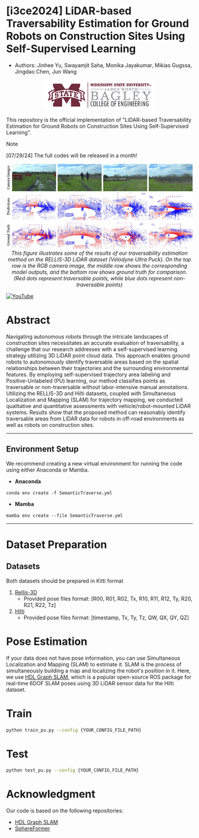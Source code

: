 # [i3ce2024] LiDAR-based Traversability Estimation for Ground Robots on Construction Sites Using Self-Supervised Learning

- Authors: Jinhee Yu, Swayamjit Saha, Monika Jayakumar, Mikias Gugssa, Jingdao Chen, Jun Wang
  
<p align="center">
<img src=/visualizations/HORIZ_BCoE_CMYK_100px.jpg width="300" />
</p>

This repository is the official implementation of "LiDAR-based Traversability Estimation for Ground Robots on Construction Sites Using Self-Supervised Learning". 

> [!NOTE]  
> [07/29/24] The full codes will be released in a month!

<p align="center">
<img src=/visualizations/rellis_results.png/>
    <em>This figure illustrates some of the results of our traversability estimation method on the RELLIS-3D LiDAR dataset (Velodyne Ultra Puck). On the top row is the RGB camera image, the middle row shows the corresponding model outputs, and the bottom row shows ground truth for comparison. (Red dots represent traversable points, while blue dots represent non-traversable points)</em>
</p>

[![YouTube](http://i.ytimg.com/vi/i-hFQQ0ddyc/hqdefault.jpg)](https://www.youtube.com/watch?v=i-hFQQ0ddyc)

# Abstract 
Navigating autonomous robots through the intricate landscapes of construction sites necessitates an accurate evaluation of traversability, a challenge that our research addresses with a self-supervised learning strategy utilizing 3D LiDAR point cloud data. This approach enables ground robots to autonomously identify traversable areas based on the spatial relationships between their trajectories and the surrounding environmental features. By employing self-supervised trajectory area labeling and Positive-Unlabeled (PU) learning, our method classifies points as traversable or non-traversable without labor-intensive manual annotations. Utilizing the RELLIS-3D and Hilti datasets, coupled with Simultaneous Localization and Mapping (SLAM) for trajectory mapping, we conducted qualitative and quantitative assessments with vehicle/robot-mounted LiDAR systems. Results show that the proposed method can reasonably identify traversable areas from LiDAR data for robots in off-road environments as well as robots on construction sites.

---
## Environment Setup

We recommend creating a new virtual environment for running the code using either Anaconda or Mamba.

- **Anaconda**
```setup
conda env create -f SemanticTraverse.yml
``` 
- **Mamba**
```setup
mamba env create --file SemanticTraverse.yml
```
---

# Dataset Preparation
## Datasets
Both datasets should be prepared in Kitti format
1. [Rellis-3D](https://github.com/unmannedlab/RELLIS-3D)
    - Provided pose files format: [R00, R01, R02, Tx, R10, R11, R12, Ty, R20, R21, R22, Tz]
3. [Hilti](https://hilti-challenge.com/dataset-2022.html)
    - Provided pose files format: [timestamp, Tx, Ty, Tz, QW, QX, QY, QZ]

# Pose Estimation
If your data does not have pose information, you can use Simultaneous Localization and Mapping (SLAM) to estimate it. SLAM is the process of simultaneously building a map and localizing the robot's position in it. Here, we use [HDL Graph SLAM](https://github.com/koide3/hdl_graph_slam), which is a popular open-source ROS package for real-time 6DOF SLAM poses using 3D LiDAR sensor data for the Hilti dataset.

# Train
```bash
python train_pu.py --config {YOUR_CONFIG_FILE_PATH}
```

# Test
```bash
python test_pu.py --config {YOUR_CONFIG_FILE_PATH}
```

# Acknowledgment
Our code is based on the following repositories:
- [HDL Graph SLAM](https://github.com/koide3/hdl_graph_slam)
- [SphereFormer](https://github.com/dvlab-research/SphereFormer)

